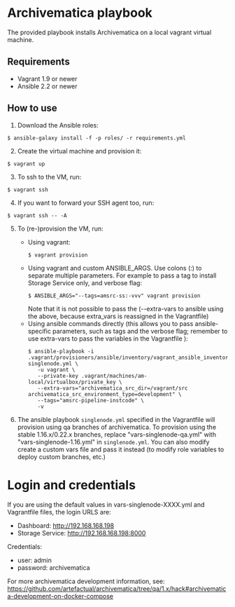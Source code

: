 # Archivematica playbook

The provided playbook installs Archivematica on a local vagrant virtual
machine.

## Requirements

- Vagrant 1.9 or newer
- Ansible 2.2 or newer

## How to use


1. Download the Ansible roles:
  ```
  $ ansible-galaxy install -f -p roles/ -r requirements.yml
  ```

2. Create the virtual machine and provision it:
  ```
  $ vagrant up
  ```

3. To ssh to the VM, run:
  ```
  $ vagrant ssh
  ```

4. If you want to forward your SSH agent too, run:
  ```
  $ vagrant ssh -- -A
  ```

5. To (re-)provision the VM, run:
    * Using vagrant:
        ```
        $ vagrant provision
        ```
    * Using vagrant and custom ANSIBLE_ARGS. Use colons (:) to separate multiple parameters. For example to pass a tag to install Storage Service only, and verbose flag:
        ```
        $ ANSIBLE_ARGS="--tags=amsrc-ss:-vvv" vagrant provision
        ```
      Note that it is not possible to pass the (--extra-vars to ansible using the above, because extra_vars is reassigned in the Vagrantfile)
    * Using ansible commands directly (this allows you to pass ansible-specific parameters,
      such as tags and the verbose flag; remember to use extra-vars to pass the variables in the Vagrantfile ):
        ```
        $ ansible-playbook -i .vagrant/provisioners/ansible/inventory/vagrant_ansible_inventory singlenode.yml \
           -u vagrant \
           --private-key .vagrant/machines/am-local/virtualbox/private_key \
           --extra-vars="archivematica_src_dir=/vagrant/src archivematica_src_environment_type=development" \
           --tags="amsrc-pipeline-instcode" \
           -v
        ```

6. The ansible playbook `singlenode.yml` specified in the Vagrantfile will provision using qa branches of archivematica. To provision using the stable 1.16.x/0.22.x branches, replace "vars-singlenode-qa.yml" with "vars-singlenode-1.16.yml" in `singlenode.yml`. You can also modify create a custom vars file and pass it instead (to modify role variables to deploy custom branches, etc.)

# Login and credentials

If you are using the default values in vars-singlenode-XXXX.yml and Vagrantfile files, the login URLS are:

* Dashboard:       http://192.168.168.198
* Storage Service: http://192.168.168.198:8000

Credentials:

* user: admin
* password: archivematica

For more archivematica development information, see: https://github.com/artefactual/archivematica/tree/qa/1.x/hack#archivematica-development-on-docker-compose
